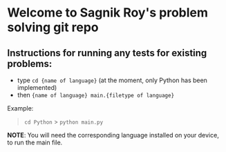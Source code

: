 # Welcome to Sagnik Roy's problem solving git repo

## Instructions for running any tests for existing problems:

- type `cd {name of language}` (at the moment, only Python has been implemented)
- then `{name of language} main.{filetype of language}`

Example:

> `cd Python` > `python main.py`

**NOTE**: You will need the corresponding language installed on your device, to run the main file.
